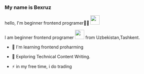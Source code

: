### My name is Bexruz





  hello, I'm beginner frontend programer👨‍💻
  <img src="https://media.giphy.com/media/hvRJCLFzcasrR4ia7z/giphy.gif" width="30px"/>
</h1>

I am beginner frontend programer <img src="https://media.giphy.com/media/WUlplcMpOCEmTGBtBW/giphy.gif" width="30"> from Uzbekistan,Tashkent.

- 🔭 I'm learning frontend proharming

- 🌱 Exploring Technical Content Writing.

- ⚡️ in my free time, i do trading

<div>
  





